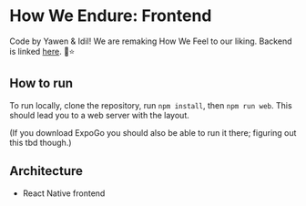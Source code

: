 # How We Endure: Frontend

Code by Yawen & Idil! We are remaking How We Feel to our liking. Backend is linked [here](https://github.com/idilks/how-we-endure-backend). 🌱⭐

## How to run

To run locally, clone the repository, run ```npm install```, then ```npm run web```. This should lead you to a web server with the layout.

(If you download ExpoGo you should also be able to run it there; figuring out this tbd though.)

## Architecture

- React Native frontend
